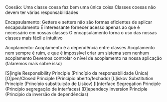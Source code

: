 Coesão:
Uma classe coesa faz bem uma única coisa
Classes coesas não devem ter várias responsabilidades

Encapsulamento:
Getters e setters não são formas eficientes de aplicar encapsulamento
É interessante fornecer acesso apenas ao que é necessário em nossas classes
O encapsulamento torna o uso das nossas classes mais fácil e intuitivo

Acoplamento:
Acoplamento é a dependência entre classes
Acoplamento nem sempre é ruim, e que é impossível criar um sistema sem nenhum acoplamento
Devemos controlar o nível de acoplamento na nossa aplicação (falaremos mais sobre isso)


[S]ingle Responsibility Principle (Princípio da responsabilidade Única)
[O]pen/Closed Principle (Princípio aberto/fechado)
[L]iskov Substitution Principle (Princípio substituição de Liskov)
[I]nterface Segregation Principle (Princípio segregação de interfaces)
[D]ependecy Inversion Principle (Princípio da inversão de dependências)
